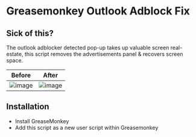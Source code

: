 # Greasemonkey Outlook Adblock Fix

## Sick of this?
The outlook adblocker detected pop-up takes up valuable screen real-estate, this script removes the advertisements panel & recovers screen space.
 

Before                     |              After
:-------------------------:|:-------------------------:
![image](https://github.com/user-attachments/assets/f9ef069f-16aa-4d6c-9d08-47f247103b59)  |  ![image](https://github.com/user-attachments/assets/8b316d2b-f674-4304-9572-13273b1464c8)


## Installation
* Install GreaseMonkey
* Add this script as a new user script within Greasemonkey
